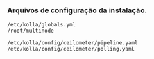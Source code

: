 ### Arquivos de configuração da instalação.

    /etc/kolla/globals.yml
    /root/multinode

    /etc/kolla/config/ceilometer/pipeline.yaml
    /etc/kolla/config/ceilometer/polling.yaml

